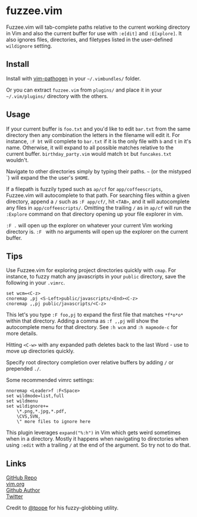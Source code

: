 fuzzee.vim
==========

Fuzzee.vim will tab-complete paths relative to the current working directory in
Vim and also the current buffer for use with `:e[dit]` and `:E[xplore]`. It also
ignores files, directories, and filetypes listed in the user-defined
`wildignore` setting.

Install
-------

Install with [vim-pathogen](https://github.com/tpope/vim-pathogen) in your
`~/.vimbundles/` folder. 

Or you can extract `fuzzee.vim` from `plugins/` and place it in your
`~/.vim/plugins/` directory with the others.

Usage
-----

If your current buffer is `foo.txt` and you'd like to edit `bar.txt` from the
same directory then any combination the letters in the filename will edit it.
For instance, `:F bt` will complete to `bar.txt` if it is the only file with `b`
and `t` in it's name. Otherwise, it will expand to all possible matches relative
to the current buffer. `birthday_party.vim` would match `bt` but `funcakes.txt`
wouldn't. 

Navigate to other directories simply by typing their paths. `~` (or
the mistyped \`) will expand the the user's `$HOME`.

If a filepath is fuzzily typed such as `ap/cf` for `app/coffeescripts`,
Fuzzee.vim will autocomplete to that path. For searching files within a given
directory, append a `/` such as `:F app/cf/`, hit `<TAB>`, and it will
autocomplete any files in `app/coffeescripts/`. Omitting the trailing `/` as in
`ap/cf` will run the `:Explore` command on that directory opening up your file
explorer in vim.

`:F .` will open up the explorer on whatever your current Vim working directory
is. `:F ` with no arguments will open up the explorer on the current buffer.

Tips
----

Use Fuzzee.vim for exploring project directories quickly with `cmap`. For
instance, to fuzzy match any javascripts in your `public` directory, save the
following in your `.vimrc`.

    set wcm=<C-z>
    cnoremap ,pj <S-Left>public/javascripts/<End><C-z>
    cnoremap ,,pj public/javascripts/<C-z>

This let's you type `:F foo,pj` to expand the first file that matches `*f*o*o*`
within that directory. Adding a comma as `:f ,,pj` will show the autocomplete
menu for that directory. See `:h wcm` and `:h mapmode-c` for more details.

Hitting `<C-w>` with any expanded path deletes back to the last Word - use to
move up directories quickly.

Specify root directory completion over relative buffers by adding `/` or
prepended `./`.

Some recommended vimrc settings:

    nnoremap <Leader>f :F<Space>
    set wildmode=list,full
    set wildmenu 
    set wildignore+=
        \*.png,*.jpg,*.pdf, 
        \CVS,SVN, 
        \" more files to ignore here

This plugin leverages `expand("%:h")` in Vim which gets weird sometimes when in
a directory. Mostly it happens when navigating to directories when using `:edit`
with a trailing `/` at the end of the argument. So try not to do that.

Links
-----

[GitHub Repo](http://github.com/mattsacks/vim-fuzzee/)  
[vim.org](http://www.vim.org/scripts/script.php?script_id=3716)  
[Github Author](http://github.com/mattsacks/)  
[Twitter](http://twitter.com/mattsa)  

Credit to [@tpope](https://github.com/tpope) for his fuzzy-globbing utility.
